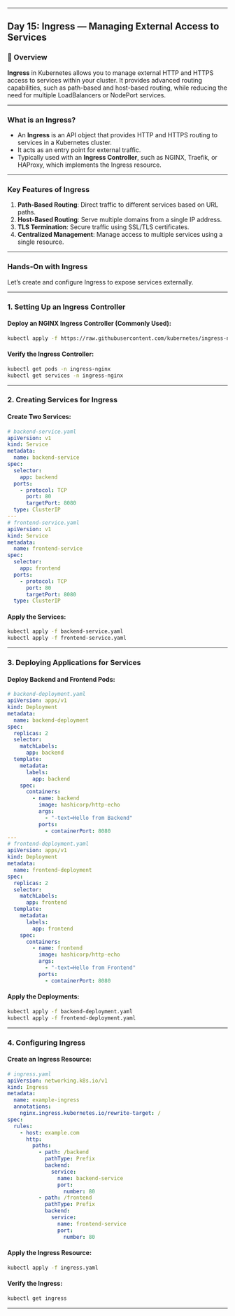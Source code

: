 ﻿---

## Day 15: Ingress — Managing External Access to Services

### 📘 Overview

**Ingress** in Kubernetes allows you to manage external HTTP and HTTPS access to services within your cluster. It provides advanced routing capabilities, such as path-based and host-based routing, while reducing the need for multiple LoadBalancers or NodePort services.

---

### What is an Ingress?

- An **Ingress** is an API object that provides HTTP and HTTPS routing to services in a Kubernetes cluster.
- It acts as an entry point for external traffic.
- Typically used with an **Ingress Controller**, such as NGINX, Traefik, or HAProxy, which implements the Ingress resource.

---

### Key Features of Ingress

1. **Path-Based Routing**: Direct traffic to different services based on URL paths.
2. **Host-Based Routing**: Serve multiple domains from a single IP address.
3. **TLS Termination**: Secure traffic using SSL/TLS certificates.
4. **Centralized Management**: Manage access to multiple services using a single resource.

---


### Hands-On with Ingress

Let’s create and configure Ingress to expose services externally.

---

### 1. Setting Up an Ingress Controller

#### Deploy an NGINX Ingress Controller (Commonly Used):

```bash
kubectl apply -f https://raw.githubusercontent.com/kubernetes/ingress-nginx/main/deploy/static/provider/cloud/deploy.yaml
```

#### Verify the Ingress Controller:
```bash
kubectl get pods -n ingress-nginx
kubectl get services -n ingress-nginx
```

---

### 2. Creating Services for Ingress

#### Create Two Services:

```yaml
# backend-service.yaml
apiVersion: v1
kind: Service
metadata:
  name: backend-service
spec:
  selector:
    app: backend
  ports:
    - protocol: TCP
      port: 80
      targetPort: 8080
  type: ClusterIP
---
# frontend-service.yaml
apiVersion: v1
kind: Service
metadata:
  name: frontend-service
spec:
  selector:
    app: frontend
  ports:
    - protocol: TCP
      port: 80
      targetPort: 8080
  type: ClusterIP
```

#### Apply the Services:
```bash
kubectl apply -f backend-service.yaml
kubectl apply -f frontend-service.yaml
```

---


### 3. Deploying Applications for Services

#### Deploy Backend and Frontend Pods:

```yaml
# backend-deployment.yaml
apiVersion: apps/v1
kind: Deployment
metadata:
  name: backend-deployment
spec:
  replicas: 2
  selector:
    matchLabels:
      app: backend
  template:
    metadata:
      labels:
        app: backend
    spec:
      containers:
        - name: backend
          image: hashicorp/http-echo
          args:
            - "-text=Hello from Backend"
          ports:
            - containerPort: 8080
---
# frontend-deployment.yaml
apiVersion: apps/v1
kind: Deployment
metadata:
  name: frontend-deployment
spec:
  replicas: 2
  selector:
    matchLabels:
      app: frontend
  template:
    metadata:
      labels:
        app: frontend
    spec:
      containers:
        - name: frontend
          image: hashicorp/http-echo
          args:
            - "-text=Hello from Frontend"
          ports:
            - containerPort: 8080
```

#### Apply the Deployments:
```bash
kubectl apply -f backend-deployment.yaml
kubectl apply -f frontend-deployment.yaml
```

---


### 4. Configuring Ingress

#### Create an Ingress Resource:

```yaml
# ingress.yaml
apiVersion: networking.k8s.io/v1
kind: Ingress
metadata:
  name: example-ingress
  annotations:
    nginx.ingress.kubernetes.io/rewrite-target: /
spec:
  rules:
    - host: example.com
      http:
        paths:
          - path: /backend
            pathType: Prefix
            backend:
              service:
                name: backend-service
                port:
                  number: 80
          - path: /frontend
            pathType: Prefix
            backend:
              service:
                name: frontend-service
                port:
                  number: 80
```

#### Apply the Ingress Resource:
```bash
kubectl apply -f ingress.yaml
```

#### Verify the Ingress:
```bash
kubectl get ingress
```

---